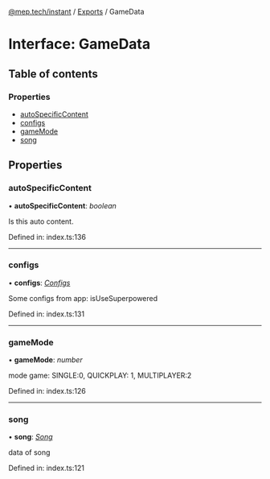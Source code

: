 [@mep.tech/instant](../DOCS.md) / [Exports](../modules.md) / GameData

# Interface: GameData

## Table of contents

### Properties

- [autoSpecificContent](gamedata.md#autospecificcontent)
- [configs](gamedata.md#configs)
- [gameMode](gamedata.md#gamemode)
- [song](gamedata.md#song)

## Properties

### autoSpecificContent

• **autoSpecificContent**: *boolean*

Is this auto content.

Defined in: index.ts:136

___

### configs

• **configs**: [*Configs*](configs.md)

Some configs from app: isUseSuperpowered

Defined in: index.ts:131

___

### gameMode

• **gameMode**: *number*

mode game: SINGLE:0, QUICKPLAY: 1, MULTIPLAYER:2

Defined in: index.ts:126

___

### song

• **song**: [*Song*](song.md)

data of song

Defined in: index.ts:121

